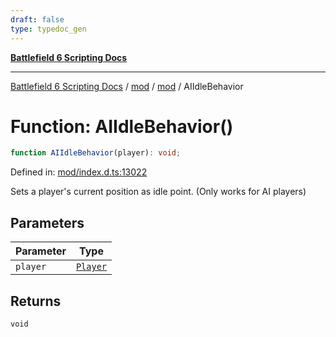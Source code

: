 ```yaml
---
draft: false
type: typedoc_gen
---
```


[**Battlefield 6 Scripting Docs**](../../../_index.md)

***

[Battlefield 6 Scripting Docs](../../../_index.md) / [mod](../../_index.md) / [mod](../_index.md) / AIIdleBehavior

# Function: AIIdleBehavior()

```ts
function AIIdleBehavior(player): void;
```

Defined in: [mod/index.d.ts:13022](https://github.com/battlefield-portal-community/portal-docs/blob/ff09b2690670f74de7e97198022e5a97ff1161ff/generators/santiago/mod/index.d.ts#L13022)

Sets a player's current position as idle point. (Only works for AI players)

## Parameters

| Parameter | Type |
| ------ | ------ |
| `player` | [`Player`](../Player/_index.md) |

## Returns

`void`
